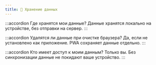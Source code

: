 ```yaml
---
title: 💾 Хранение данных
---
```


:::accordion Где хранятся мои данные?
Данные хранятся локально на устройстве, без отправки на сервер.
:::

:::accordion Удалятся ли данные при очистке браузера?
Да, если не установлено как приложение. PWA сохраняет данные отдельно.
:::

:::accordion Кто имеет доступ к моим данным?
Только вы. Без синхронизации данные не покидают ваше устройство.
:::


